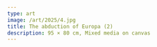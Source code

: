 ```yaml
---
type: art
image: /art/2025/4.jpg
title: The abduction of Europa (2)
description: 95 × 80 cm, Mixed media on canvas
---
```

